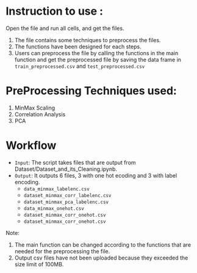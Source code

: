 # Instruction to use :

Open the file and run all cells, and get the files.
1) The file contains some techniques to preprocess the files.
2) The functions have been designed for each steps.
3) Users can preprocess the file by calling the functions in the main function and get the preprocessed file by saving the data frame in `train_preprocessed.csv` and `test_preprocessed.csv`

# PreProcessing Techniques used:

1) MinMax Scaling
2) Correlation Analysis
3) PCA


# Workflow

* `Input`: The script takes files that are output from Dataset/Dataset_and_its_Cleaning.ipynb.
* `Output`: It outputs 6 files, 3 with one hot ecoding and 3 with label encoding.
    * `data_minmax_labelenc.csv`
    * `dataset_minmax_corr_labelenc.csv`
    * `dataset_minmax_pca_labelenc.csv`
    * `data_minmax_onehot.csv`
    * `dataset_minmax_corr_onehot.csv`
    * `dataset_minmax_corr_onehot.csv`

Note: 
1) The main function can be changed according to the functions that are needed for the preprocessing the file. 
2) Output csv files have not been uploaded because they exceeded the size limit of 100MB.
